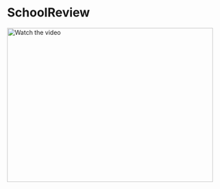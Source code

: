 # SchoolReview
<a href="https://youtu.be/nDXaJe7J4es" target="_blank">
 <img src="http://img.youtube.com/vi/nDXaJe7J4es/hqdefault.jpg" alt="Watch the video" width="480" height="360" />
</a>
